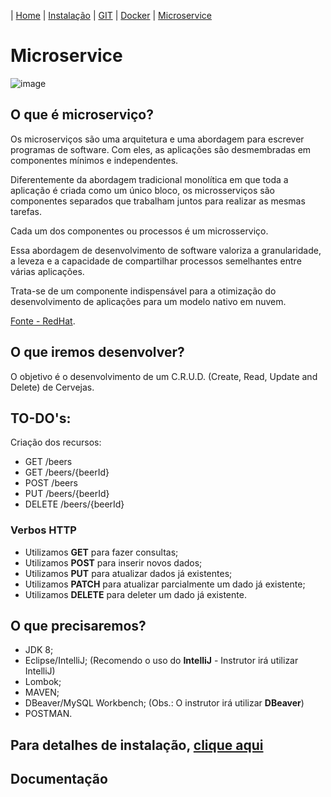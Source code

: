 | [Home](https://gabrielbabler.github.io/handson_microservice/) | [Instalação](https://gabrielbabler.github.io/handson_microservice/instalacao) | [GIT](https://gabrielbabler.github.io/handson_microservice/git) | [Docker](https://gabrielbabler.github.io/handson_microservice/docker) | [Microservice](https://gabrielbabler.github.io/handson_microservice/microservice)

# Microservice
![image](https://user-images.githubusercontent.com/20668748/79121059-ca2a5a00-7d6a-11ea-894b-4a5eaca061c8.png)


## O que é microserviço?

Os microserviços são uma arquitetura e uma abordagem para escrever programas de software. Com eles, as aplicações são desmembradas em componentes mínimos e independentes. 

Diferentemente da abordagem tradicional monolítica em que toda a aplicação é criada como um único bloco, os microsserviços são componentes separados que trabalham juntos para realizar as mesmas tarefas.

Cada um dos componentes ou processos é um microsserviço. 

Essa abordagem de desenvolvimento de software valoriza a granularidade, a leveza e a capacidade de compartilhar processos semelhantes entre várias aplicações. 

Trata-se de um componente indispensável para a otimização do desenvolvimento de aplicações para um modelo nativo em nuvem. 

[Fonte - RedHat](https://www.redhat.com/pt-br/topics/microservices).

## O que iremos desenvolver?

O objetivo é o desenvolvimento de um C.R.U.D. (Create, Read, Update and Delete) de Cervejas.

## TO-DO's:

Criação dos recursos:
 - GET /beers
 - GET /beers/{beerId}
 - POST /beers
 - PUT /beers/{beerId}
 - DELETE /beers/{beerId}
 
### Verbos HTTP
- Utilizamos **GET** para fazer consultas;
- Utilizamos **POST** para inserir novos dados;
- Utilizamos **PUT** para atualizar dados já existentes;
- Utilizamos **PATCH** para atualizar parcialmente um dado já existente;
- Utilizamos **DELETE** para deleter um dado já existente.

## O que precisaremos?

- JDK 8;
- Eclipse/IntelliJ; (Recomendo o uso do **IntelliJ** - Instrutor irá utilizar IntelliJ)
- Lombok;
- MAVEN;
- DBeaver/MySQL Workbench; (Obs.: O instrutor irá utilizar **DBeaver**)
- POSTMAN.

## Para detalhes de instalação, [clique aqui](https://gabrielbabler.github.io/handson_microservice/instalacao)

## Documentação

